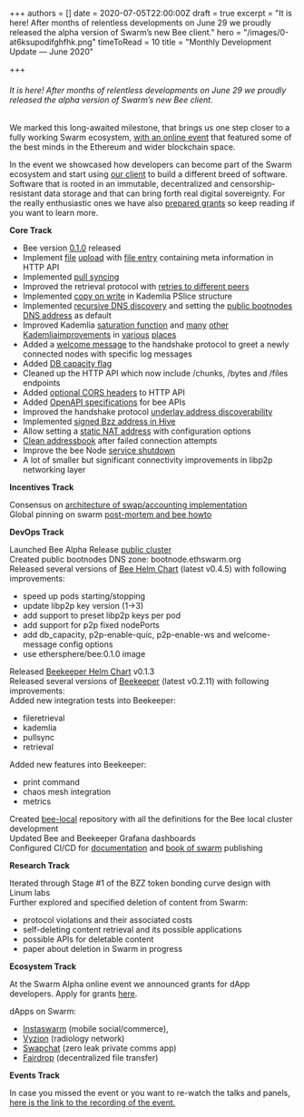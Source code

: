 +++
authors = []
date = 2020-07-05T22:00:00Z
draft = true
excerpt = "It is here! After months of relentless developments on June 29 we proudly released the alpha version of Swarm’s new Bee client."
hero = "/images/0-at6ksupodifghfhk.png"
timeToRead = 10
title = "Monthly Development Update — June 2020"

+++
###### It is here! After months of relentless developments on June 29 we proudly released the alpha version of Swarm’s new Bee client.


We marked this long-awaited milestone, that brings us one step closer to a fully working Swarm ecosystem, [with an online event](https://www.youtube.com/watch?v=BHDfzzWVVK0&list=PL6fQnFAjtuY9TfTMm5GYqgscQ_6a7LE8A) that featured some of the best minds in the Ethereum and wider blockchain space.

In the event we showcased how developers can become part of the Swarm ecosystem and start using [our client](https://swarm-gateways.net/bzz:/docs.swarm.eth/) to build a different breed of software. Software that is rooted in an immutable, decentralized and censorship-resistant data storage and that can bring forth real digital sovereignty. For the really enthusiastic ones we have also [prepared grants](https://swarmgrants.typeform.com/to/SbrJiiiL) so keep reading if you want to learn more.

**Core Track**

* Bee version [0.1.0](https://github.com/ethersphere/bee/releases/tag/v0.1.0) released
* Implement [file](https://github.com/ethersphere/bee/pull/266) [upload](https://github.com/ethersphere/bee/pull/306) with [file entry](https://github.com/ethersphere/bee/pull/242) containing meta information in HTTP API
* Implemented [pull syncing](https://github.com/ethersphere/bee/pull/254)
* Improved the retrieval protocol with [retries to different peers](https://github.com/ethersphere/bee/pull/338)
* Implemented [copy on write](https://github.com/ethersphere/bee/pull/350) in Kademlia PSlice structure
* Implemented [recursive DNS discovery](https://github.com/ethersphere/bee/pull/276) and setting the [public bootnodes DNS address](https://github.com/ethersphere/bee/pull/315) as default
* Improved Kademlia [saturation function](https://github.com/ethersphere/bee/pull/374) and [many](https://github.com/ethersphere/bee/pull/384) [other](https://github.com/ethersphere/bee/pull/364) [Kademlia](https://github.com/ethersphere/bee/pull/356)[improvements](https://github.com/ethersphere/bee/pull/353) in [various](https://github.com/ethersphere/bee/pull/352) [places](https://github.com/ethersphere/bee/pull/232)
* Added a [welcome message](https://github.com/ethersphere/bee/pull/312) to the handshake protocol to greet a newly connected nodes with specific log messages
* Added [DB capacity flag](https://github.com/ethersphere/bee/pull/250)
* Cleaned up the HTTP API which now include /chunks, /bytes and /files endpoints
* Added [optional CORS headers](https://github.com/ethersphere/bee/pull/358) to HTTP API
* Added [OpenAPI specifications](https://github.com/ethersphere/bee/pull/289) for bee APIs
* Improved the handshake protocol [underlay address discoverability](https://github.com/ethersphere/bee/pull/257)
* Implemented [signed Bzz address in Hive](https://github.com/ethersphere/bee/pull/227)
* Allow setting a [static NAT address](https://github.com/ethersphere/bee/pull/311) with configuration options
* [Clean addressbook](https://github.com/ethersphere/bee/pull/309) after failed connection attempts
* Improve the bee Node [service shutdown](https://github.com/ethersphere/bee/pull/287)
* A lot of smaller but significant connectivity improvements in libp2p networking layer

**Incentives Track**

Consensus on [architecture of swap/accounting implementation](https://hackmd.io/@ethswarm/H1qvBIjC8)  
Global pinning on swarm [post-mortem and bee howto](https://hackmd.io/ph1bogFISdiW89icRoFUaQ?view)

**DevOps Track**

Launched Bee Alpha Release [public cluster](http://gateway.ethswarm.org/)  
Created public bootnodes DNS zone: bootnode.ethswarm.org  
Released several versions of [Bee Helm Chart](https://github.com/ethersphere/helm/tree/master/charts/bee) (latest v0.4.5) with following improvements:

* speed up pods starting/stopping
* update libp2p key version (1->3)
* add support to preset libp2p keys per pod
* add support for p2p fixed nodePorts
* add db_capacity, p2p-enable-quic, p2p-enable-ws and welcome-message config options
* use ethersphere/bee:0.1.0 image

Released [Beekeeper Helm Chart](https://github.com/ethersphere/helm/tree/master/charts/beekeeper) v0.1.3  
Released several versions of [Beekeeper](https://github.com/ethersphere/beekeeper) (latest v0.2.11) with following improvements:  
Added new integration tests into Beekeeper:

* fileretrieval
* kademlia
* pullsync
* retrieval

Added new features into Beekeeper:

* print command
* chaos mesh integration
* metrics

Created [bee-local](https://github.com/ethersphere/bee-local) repository with all the definitions for the Bee local cluster development  
Updated Bee and Beekeeper Grafana dashboards  
Configured CI/CD for [documentation](https://swarm-gateways.net/bzz:/docs.swarm.eth/) and [book of swarm](https://swarm-gateways.net/bzz:/latest.bookofswarm.eth/) publishing

**Research Track**

Iterated through Stage #1 of the BZZ token bonding curve design with Linum labs  
Further explored and specified deletion of content from Swarm:

* protocol violations and their associated costs
* self-deleting content retrieval and its possible applications
* possible APIs for deletable content
* paper about deletion in Swarm in progress

**Ecosystem Track**

At the Swarm Alpha online event we announced grants for dApp developers. Apply for grants [here](https://swarmgrants.typeform.com/to/SbrJiiiL).

dApps on Swarm:

* [Instaswarm](https://github.com/wendydv1989/insta-swarm) (mobile social/commerce),
* [Vyzion](https://vizyon.ai/) (radiology network)
* [Swapchat](https://github.com/felfele/swapchat) (zero leak private comms app)
* [Fairdrop](https://fairdrop.xyz/) (decentralized file transfer)

**Events Track**

In case you missed the event or you want to re-watch the talks and panels, [here is the link to the recording of the event.](https://www.youtube.com/watch?v=BHDfzzWVVK0&list=PL6fQnFAjtuY9TfTMm5GYqgscQ_6a7LE8A)